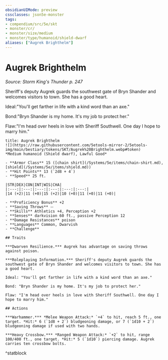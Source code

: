 ```yaml
---
obsidianUIMode: preview
cssclasses: json5e-monster
tags:
- compendium/src/5e/skt
- monster/cr/
- monster/size/medium
- monster/type/humanoid/shield-dwarf
aliases: ["Augrek Brighthelm"]
---
```

# Augrek Brighthelm
*Source: Storm King's Thunder p. 247*  

Sheriff's deputy Augrek guards the southwest gate of Bryn Shander and welcomes visitors to town. She has a good heart.

Ideal:"You'll get farther in life with a kind word than an axe."

Bond:"Bryn Shander is my home. It's my job to protect her."

Flaw:"I'm head over heels in love with Sheriff Southwell. One day I hope to marry him."

```ad-statblock
title: Augrek Brighthelm
![](https://raw.githubusercontent.com/5etools-mirror-2/5etools-img/main/bestiary/tokens/SKT/Augrek%20Brighthelm.webp#token)
*Medium humanoid (Shield dwarf), Lawful Good*

- **Armor Class** 15 ([chain shirt](/Systems/5e/items/chain-shirt.md), [shield](/Systems/5e/items/shield.md))
- **Hit Points** 13 (`2d8 + 4`)
- **Speed** 25 ft.

|STR|DEX|CON|INT|WIS|CHA|
|:---:|:---:|:---:|:---:|:---:|:---:|
|14 (+2)|11 (+0)|15 (+2)|10 (+0)|11 (+0)|11 (+0)|

- **Proficiency Bonus** +2
- **Saving Throws** ⏤
- **Skills** Athletics +4, Perception +2
- **Senses** darkvision 60 ft., passive Perception 12
- **Damage Resistances** poison
- **Languages** Common, Dwarvish
- **Challenge** 

## Traits

***Dwarven Resilience.*** Augrek has advantage on saving throws against poison.

***Roleplaying Information.*** Sheriff's deputy Augrek guards the southwest gate of Bryn Shander and welcomes visitors to town. She has a good heart.

Ideal: "You'll get farther in life with a kind word than an axe."

Bond: "Bryn Shander is my home. It's my job to protect her."

Flaw: "I'm head over heels in love with Sheriff Southwell. One day I hope to marry him."

## Actions

***Warhammer.*** *Melee Weapon Attack:* `+4` to hit, reach 5 ft., one target. *Hit:* 6 (`1d8 + 2`) bludgeoning damage, or 7 (`1d10 + 2`) bludgeoning damage if used with two hands.

***Heavy Crossbow.*** *Ranged Weapon Attack:* `+2` to hit, range 100/400 ft., one target. *Hit:* 5 (`1d10`) piercing damage. Augrek carries ten crossbow bolts.
```
^statblock